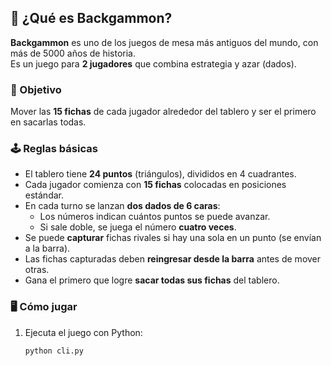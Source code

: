 ## 📖 ¿Qué es Backgammon?

**Backgammon** es uno de los juegos de mesa más antiguos del mundo, con más de 5000 años de historia.  
Es un juego para **2 jugadores** que combina estrategia y azar (dados).  

### 🎯 Objetivo
Mover las **15 fichas** de cada jugador alrededor del tablero y ser el primero en sacarlas todas.  

### 🕹️ Reglas básicas
- El tablero tiene **24 puntos** (triángulos), divididos en 4 cuadrantes.  
- Cada jugador comienza con **15 fichas** colocadas en posiciones estándar.  
- En cada turno se lanzan **dos dados de 6 caras**:  
  - Los números indican cuántos puntos se puede avanzar.  
  - Si sale doble, se juega el número **cuatro veces**.  
- Se puede **capturar** fichas rivales si hay una sola en un punto (se envían a la barra).  
- Las fichas capturadas deben **reingresar desde la barra** antes de mover otras.  
- Gana el primero que logre **sacar todas sus fichas** del tablero.  

### 🖥️ Cómo jugar
1. Ejecuta el juego con Python:  
   ```bash
   python cli.py
